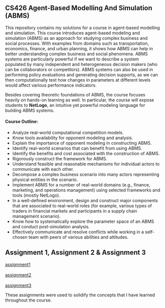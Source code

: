 ## CS426 Agent-Based Modelling And Simulation (ABMS)

This repository contains my solutions for a course in agent-based modelling and simulation. This course introduces agent-based modeling and simulation (ABMS) as an approach for studying complex business and social processes. With examples from domains such as transportation, economics, finance, and urban planning, it shows how ABMS can help in better understanding complex business and social phenomena. ABMS systems are particularly powerful if we want to describe a system populated by many independent and heterogeneous decision makers (who can be collaborators or competitors). ABMS systems can also be used in performing policy evaluations and generating decision supports, as we can then computationally test how changes in parameters at different levels would affect various performance indicators.

Besides covering theoretic foundations of ABMS, the course focuses heavily on hands-on learning as well. In particular, the course will expose students to **NetLogo**, an intuitive yet powerful modeling language for building ABMS systems.

#### Course Outline:

* Analyze real-world computational competition models.
* Know tools availability for opponent modeling and analysis.
* Explain the importance of opponent modeling in constructing ABMS.
* Identify real-world scenarios that can benefit from using ABMS.
* Identify the benefits and cost associated with the construction of ABMS.
* Rigorously construct the framework for ABMS.
* Understand feasible and reasonable mechanisms for individual actors to communicate with each other.
* Decompose a complex business scenario into many actors representing physical entities in the scenario.
* Implement ABMS for a number of real-world domains (e.g., finance, marketing, and operations management) using selected frameworks and tools (mostly NetLogo).
* In a well-defined environment, design and construct major components that are associated to real-world roles (for example, various types of traders in financial markets and participants in a supply chain management scenario).
* Know how to systematically explore the parameter space of an ABMS and conduct post-simulation analysis.
* Effectively communicate and resolve conflicts while working in a self-chosen team with peers of various abilities and attitudes.

## Assignment 1, Assignment 2 & Assignment 3

[assignment1](https://github.com/cskang0121/cs426-agent-based-modelling-and-simulation/tree/main/assignment1) <br><br>
[assignment2](https://github.com/cskang0121/cs426-agent-based-modelling-and-simulation/tree/main/assignment2) <br><br>
[assignment3](https://github.com/cskang0121/cs426-agent-based-modelling-and-simulation/tree/main/assignment3) <br>

These assignments were used to solidify the concepts that I have learned throughout the course.
